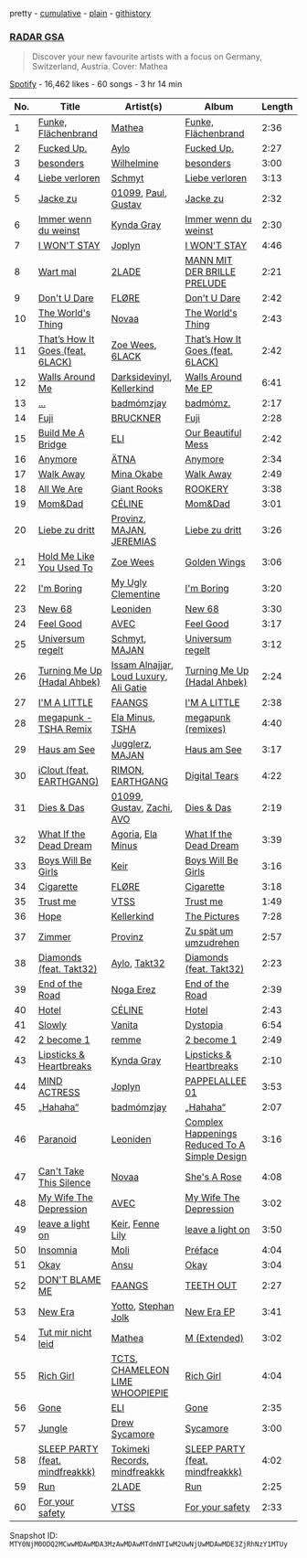 pretty - [cumulative](/playlists/cumulative/37i9dQZF1DX3Vl51vsat7a.md) - [plain](/playlists/plain/37i9dQZF1DX3Vl51vsat7a) - [githistory](https://github.githistory.xyz/mackorone/spotify-playlist-archive/blob/main/playlists/plain/37i9dQZF1DX3Vl51vsat7a)

### [RADAR GSA](https://open.spotify.com/playlist/37i9dQZF1DX3Vl51vsat7a)

> Discover your new favourite artists with a focus on Germany, Switzerland, Austria\. Cover: Mathea

[Spotify](https://open.spotify.com/user/spotify) - 16,462 likes - 60 songs - 3 hr 14 min

| No. | Title | Artist(s) | Album | Length |
|---|---|---|---|---|
| 1 | [Funke, Flächenbrand](https://open.spotify.com/track/5MumaN3URY1XqIWkRdVxjz) | [Mathea](https://open.spotify.com/artist/3r5Kc95Oz8lDc8BL9ChO7n) | [Funke, Flächenbrand](https://open.spotify.com/album/6OTvVeDS7GlTqKf2qVU86o) | 2:36 |
| 2 | [Fucked Up.](https://open.spotify.com/track/1nIUFAIo5U4Yc1KsnnnPz0) | [Aylo](https://open.spotify.com/artist/5ggr9FUq9cjogKBxQmI2ZO) | [Fucked Up.](https://open.spotify.com/album/3369iQfBJZcTS1ZrMa3Jbx) | 2:27 |
| 3 | [besonders](https://open.spotify.com/track/0qZ38h6vARmBn1dLPo5qIU) | [Wilhelmine](https://open.spotify.com/artist/4f5pBvQZzdOGpFF0pwtUZG) | [besonders](https://open.spotify.com/album/14iHxk7M0XCEgoZPiYn8Rg) | 3:00 |
| 4 | [Liebe verloren](https://open.spotify.com/track/5gMifIJnth5mZIBvzqPVIW) | [Schmyt](https://open.spotify.com/artist/2DysK49GjODUdRupTMZrfb) | [Liebe verloren](https://open.spotify.com/album/6tvIFoZemFu3eSK1SCx5aF) | 3:13 |
| 5 | [Jacke zu](https://open.spotify.com/track/0VYUzxAcxWtn05ZKiubkkU) | [01099](https://open.spotify.com/artist/3Z3aTg9PwJ37e8xeO0aUC9), [Paul](https://open.spotify.com/artist/2SRd7Kx7xWkZjoaFKgEreg), [Gustav](https://open.spotify.com/artist/2WmxTCUVOyGsqn4GA7VxuC) | [Jacke zu](https://open.spotify.com/album/5XOptGKTuicfr63QxUnxNN) | 2:32 |
| 6 | [Immer wenn du weinst](https://open.spotify.com/track/6GYGIEVQHFbYV5AvkJD8Mp) | [Kynda Gray](https://open.spotify.com/artist/3LPEGy5eAGPgKYJVrkRuSX) | [Immer wenn du weinst](https://open.spotify.com/album/0ksQY1tGoSYQMweAYgmOpB) | 2:30 |
| 7 | [I WON'T STAY](https://open.spotify.com/track/0U9gq4pfWLjoF7F4pWcMvO) | [Joplyn](https://open.spotify.com/artist/32Jt1AK733JbFR82hEZ0Ih) | [I WON'T STAY](https://open.spotify.com/album/0m8w2qFAnW82Nn6mhmxZ7I) | 4:46 |
| 8 | [Wart mal](https://open.spotify.com/track/4J8FybA4DlfN5HAuC6VnQE) | [2LADE](https://open.spotify.com/artist/2N5EUidcVv9pnicQFDeK5W) | [MANN MIT DER BRILLE PRELUDE](https://open.spotify.com/album/6wWXureHWQxxFc3Q8oQ1Tk) | 2:21 |
| 9 | [Don't U Dare](https://open.spotify.com/track/3CQuzM93RAg867gQ0mVAw7) | [FLØRE](https://open.spotify.com/artist/5aUy7Z5Q1m6f9fNp8or3sD) | [Don't U Dare](https://open.spotify.com/album/2YV91Zb0tDaxAsT2mmBDFP) | 2:42 |
| 10 | [The World's Thing](https://open.spotify.com/track/7p9qrq8qPw8KA6nyLN6Ocq) | [Novaa](https://open.spotify.com/artist/3PMqVecYp6tFBk7d7SDlPm) | [The World's Thing](https://open.spotify.com/album/0orNVT4C6SfaFiplCVEvFX) | 2:43 |
| 11 | [That’s How It Goes \(feat\. 6LACK\)](https://open.spotify.com/track/6o5TECt1aCm1HjUzp43OgL) | [Zoe Wees](https://open.spotify.com/artist/03d2mJXSMtuPI0nIvLnhoS), [6LACK](https://open.spotify.com/artist/4IVAbR2w4JJNJDDRFP3E83) | [That’s How It Goes \(feat\. 6LACK\)](https://open.spotify.com/album/0tEzXJv87d2vm5SIvkSFPc) | 2:42 |
| 12 | [Walls Around Me](https://open.spotify.com/track/3kymiOCRjfkuueb0HD2nNX) | [Darksidevinyl](https://open.spotify.com/artist/7JgdmzLGGrt808y5C1STh0), [Kellerkind](https://open.spotify.com/artist/4GYQytEFxnzqH96O6QywsA) | [Walls Around Me EP](https://open.spotify.com/album/0MkBm4v1xnbLiD0sh6lAJn) | 6:41 |
| 13 | [...](https://open.spotify.com/track/2n1WH7I33C9Tm47unwnp8U) | [badmómzjay](https://open.spotify.com/artist/7oWrEQO1d3klp0Qrfh7a5h) | [badmómz.](https://open.spotify.com/album/5sGUW7aY98OedUfAmFKzDz) | 2:17 |
| 14 | [Fuji](https://open.spotify.com/track/7wXakijrSKkpvrdPYwJr7t) | [BRUCKNER](https://open.spotify.com/artist/0OKQx5tW0vxtKwYVblZTkq) | [Fuji](https://open.spotify.com/album/29spAqjN7v2hmQHoHMU7z1) | 2:28 |
| 15 | [Build Me A Bridge](https://open.spotify.com/track/07aDoPEceysLO98w5Jy5IK) | [ELI](https://open.spotify.com/artist/63gbXCha1jpkrJJ9K5gGpR) | [Our Beautiful Mess](https://open.spotify.com/album/0ZkXgfTXWi2UsQGmKqCHQ3) | 2:42 |
| 16 | [Anymore](https://open.spotify.com/track/41k9LvMt9xspB5nueIUsfU) | [ÄTNA](https://open.spotify.com/artist/4ORnI4BzjKFbUply6fRvkX) | [Anymore](https://open.spotify.com/album/1gN8dVk0oKtQoHdk1oxKrL) | 2:34 |
| 17 | [Walk Away](https://open.spotify.com/track/3XQDYyBoAeP7Agcx4YCwHS) | [Mina Okabe](https://open.spotify.com/artist/5BS8KSKJPeLeXfABQx0bXl) | [Walk Away](https://open.spotify.com/album/2C6u68wrYE0McXsrMRPogc) | 2:49 |
| 18 | [All We Are](https://open.spotify.com/track/0RuQVn5JcxuDBSNxo1sxau) | [Giant Rooks](https://open.spotify.com/artist/5wD0owYApRtYmjPWavWKvb) | [ROOKERY](https://open.spotify.com/album/28WPMClVfDtMHaNrrjbPcX) | 3:38 |
| 19 | [Mom&Dad](https://open.spotify.com/track/7nk2rwASLMnPTGMTrW0tqa) | [CÉLINE](https://open.spotify.com/artist/5ZYOlPpI9FZu2uIPkTB0UA) | [Mom&Dad](https://open.spotify.com/album/4XOL1wYfQ0bku2DDaoYMqn) | 3:01 |
| 20 | [Liebe zu dritt](https://open.spotify.com/track/1CeL9v59rZeFX63hYI4eAO) | [Provinz](https://open.spotify.com/artist/2f7f3AmL16mmiAmYnxmmfx), [MAJAN](https://open.spotify.com/artist/60pVmLS5zlt31OWk340O3U), [JEREMIAS](https://open.spotify.com/artist/011bJBtG8SdkBqBiSpBllF) | [Liebe zu dritt](https://open.spotify.com/album/20HZQOmLW3XOSQKbZjw77F) | 3:26 |
| 21 | [Hold Me Like You Used To](https://open.spotify.com/track/7eEcVUDXfIaZPq4kwhPIML) | [Zoe Wees](https://open.spotify.com/artist/03d2mJXSMtuPI0nIvLnhoS) | [Golden Wings](https://open.spotify.com/album/3eLDkKjoLPJLR5sAgcx6lk) | 3:06 |
| 22 | [I'm Boring](https://open.spotify.com/track/40Xc96R5OS3s0zacs6wPte) | [My Ugly Clementine](https://open.spotify.com/artist/5PLynKfQumQiB3ihXcG28Y) | [I'm Boring](https://open.spotify.com/album/2UPFVcOuNlf2Yl3C6LDxpO) | 3:20 |
| 23 | [New 68](https://open.spotify.com/track/5hMIBsn64hajBIKbFJAsf6) | [Leoniden](https://open.spotify.com/artist/1zwtew8BGPk66RKGQqtPCX) | [New 68](https://open.spotify.com/album/0R1JPqXUR7sXSq67zGMRqO) | 3:30 |
| 24 | [Feel Good](https://open.spotify.com/track/3Qhb33VQRVAfCVEa1oga05) | [AVEC](https://open.spotify.com/artist/6N8vbhxZ0CYJHd8WGJ9Snf) | [Feel Good](https://open.spotify.com/album/6p4rt48ywuUFCaQtbicjUy) | 3:17 |
| 25 | [Universum regelt](https://open.spotify.com/track/0oFlUUf7zFcTkFJVkxgqh9) | [Schmyt](https://open.spotify.com/artist/2DysK49GjODUdRupTMZrfb), [MAJAN](https://open.spotify.com/artist/60pVmLS5zlt31OWk340O3U) | [Universum regelt](https://open.spotify.com/album/6KlvS05TnVENX7TtId6Got) | 3:12 |
| 26 | [Turning Me Up \(Hadal Ahbek\)](https://open.spotify.com/track/4sofJiicQwKsRo3S1vpt39) | [Issam Alnajjar](https://open.spotify.com/artist/6dO0RkhFhjMwLtLQqNgL8r), [Loud Luxury](https://open.spotify.com/artist/6t1gpxYbY8OlLA7D2RiikQ), [Ali Gatie](https://open.spotify.com/artist/4rTv3Ejc7hKMtmoBOK1B4T) | [Turning Me Up \(Hadal Ahbek\)](https://open.spotify.com/album/4iVUZYC6NjKXt4jOh14dTb) | 2:24 |
| 27 | [I'M A LITTLE](https://open.spotify.com/track/36lARxuQqwXnvALPNeVjtK) | [FAANGS](https://open.spotify.com/artist/2UlXIWBLOjskz5esa7ec2j) | [I'M A LITTLE](https://open.spotify.com/album/5zCcIO7yJLAznBPxohaZzb) | 2:38 |
| 28 | [megapunk \- TSHA Remix](https://open.spotify.com/track/1d87n4WnUawIAyqAEGn6ps) | [Ela Minus](https://open.spotify.com/artist/4rdJkXHNrMgowlwUdQAg8T), [TSHA](https://open.spotify.com/artist/2kLa7JZu4Ijdz1Gle2khZh) | [megapunk \(remixes\)](https://open.spotify.com/album/5bDFznntVIsvDmvjnzjaEs) | 4:40 |
| 29 | [Haus am See](https://open.spotify.com/track/0ZmJHRMjUaDTjgUvg867Y5) | [Jugglerz](https://open.spotify.com/artist/5dM0ApSI0k1TcOseiik0sY), [MAJAN](https://open.spotify.com/artist/60pVmLS5zlt31OWk340O3U) | [Haus am See](https://open.spotify.com/album/0oCCOrnBMCeNJ8kJXnUGJe) | 3:17 |
| 30 | [iClout \(feat\. EARTHGANG\)](https://open.spotify.com/track/61dvMPhVqB2iWGHQU6BjyK) | [RIMON](https://open.spotify.com/artist/4DtUsfaVQBhypuwYmobdSm), [EARTHGANG](https://open.spotify.com/artist/5MbNzCW3qokGyoo9giHA3V) | [Digital Tears](https://open.spotify.com/album/6dEZTAWhslVOPZc3SU18oD) | 4:22 |
| 31 | [Dies & Das](https://open.spotify.com/track/5GzBVGr752l5qcGo2ZBNoS) | [01099](https://open.spotify.com/artist/3Z3aTg9PwJ37e8xeO0aUC9), [Gustav](https://open.spotify.com/artist/2WmxTCUVOyGsqn4GA7VxuC), [Zachi](https://open.spotify.com/artist/5RgzUZORebl59TcvCRZsD2), [AVO](https://open.spotify.com/artist/3g8GEfox7TneqzId98rNGi) | [Dies & Das](https://open.spotify.com/album/3w25lpXTAf001nxzF9nBPI) | 2:19 |
| 32 | [What If the Dead Dream](https://open.spotify.com/track/748LdQj3Lhiynqf3XdTqlr) | [Agoria](https://open.spotify.com/artist/4lu50np3LdTkRL09T7x8UP), [Ela Minus](https://open.spotify.com/artist/4rdJkXHNrMgowlwUdQAg8T) | [What If the Dead Dream](https://open.spotify.com/album/4DNxWrwCw1MeHxgDLNezGT) | 3:39 |
| 33 | [Boys Will Be Girls](https://open.spotify.com/track/01ZPfziRi0YPBbqciOKBsv) | [Keir](https://open.spotify.com/artist/2YOYjcNXjBJSW1STwwhE74) | [Boys Will Be Girls](https://open.spotify.com/album/7sSLzWKQYO44GfnqQF6PRX) | 3:16 |
| 34 | [Cigarette](https://open.spotify.com/track/5Brzg5PdxEwUbwfS2looQf) | [FLØRE](https://open.spotify.com/artist/5aUy7Z5Q1m6f9fNp8or3sD) | [Cigarette](https://open.spotify.com/album/4cVguILaTeTnjfcMhJx2Mz) | 3:18 |
| 35 | [Trust me](https://open.spotify.com/track/7pZLO4oJ38FKtBt9yfOMkO) | [VTSS](https://open.spotify.com/artist/0zo109NM3S7CqHpvlXwqEN) | [Trust me](https://open.spotify.com/album/6Qv0SHKHK3U6jZfYo7ALcK) | 1:49 |
| 36 | [Hope](https://open.spotify.com/track/2QRGdW5I7M74y0URMgkfqn) | [Kellerkind](https://open.spotify.com/artist/4GYQytEFxnzqH96O6QywsA) | [The Pictures](https://open.spotify.com/album/1gd2DBDRgwMmrwvUC8sOX1) | 7:28 |
| 37 | [Zimmer](https://open.spotify.com/track/4SN5MyYZbiYhNHEQC51gh3) | [Provinz](https://open.spotify.com/artist/2f7f3AmL16mmiAmYnxmmfx) | [Zu spät um umzudrehen](https://open.spotify.com/album/4DnP7qkS1KlDKixC4jNf3L) | 2:57 |
| 38 | [Diamonds \(feat\. Takt32\)](https://open.spotify.com/track/7w6HmxoHbohJ9S9lScjH1m) | [Aylo](https://open.spotify.com/artist/5ggr9FUq9cjogKBxQmI2ZO), [Takt32](https://open.spotify.com/artist/1G7TGDJ01So6i6XNirnVS7) | [Diamonds \(feat\. Takt32\)](https://open.spotify.com/album/5WAnIlIOyTf5VJwMqB8DxF) | 2:23 |
| 39 | [End of the Road](https://open.spotify.com/track/3BfRjAclEFihCqLguT8Ch7) | [Noga Erez](https://open.spotify.com/artist/5VwCIS8jdx9ZHjApLFNrTZ) | [End of the Road](https://open.spotify.com/album/77eNqATHOvAle5qBQqBHtM) | 2:39 |
| 40 | [Hotel](https://open.spotify.com/track/3Ldae7O6YMFE7vxlTNocdQ) | [CÉLINE](https://open.spotify.com/artist/5ZYOlPpI9FZu2uIPkTB0UA) | [Hotel](https://open.spotify.com/album/1naWv2unZPzXPa3UdQIdAb) | 2:43 |
| 41 | [Slowly](https://open.spotify.com/track/4xnSrvZ9MVhPXYhqDGQyCU) | [Vanita](https://open.spotify.com/artist/03wBbT5tqttIBpmUrNa9ur) | [Dystopia](https://open.spotify.com/album/3Wzi6aTBNAU3lLnaKAfa6B) | 6:54 |
| 42 | [2 become 1](https://open.spotify.com/track/2kmaG6LSoJGUrLf9MAAX8P) | [remme](https://open.spotify.com/artist/2yqHVMUJy2Wxl7HVsp4Se5) | [2 become 1](https://open.spotify.com/album/6NQjPTgNuXOnxTXpSz6OD4) | 2:49 |
| 43 | [Lipsticks & Heartbreaks](https://open.spotify.com/track/5WX5hHwiJnFx9IIcCKxWWP) | [Kynda Gray](https://open.spotify.com/artist/3LPEGy5eAGPgKYJVrkRuSX) | [Lipsticks & Heartbreaks](https://open.spotify.com/album/5mkpbYUEBkj9tRJ3aKGUdc) | 2:10 |
| 44 | [MIND ACTRESS](https://open.spotify.com/track/6Vyw8E2SOTb5dUasc76bmH) | [Joplyn](https://open.spotify.com/artist/32Jt1AK733JbFR82hEZ0Ih) | [PAPPELALLEE 01](https://open.spotify.com/album/5qcXQaYl5cwPi00ej8JWSF) | 3:53 |
| 45 | [„Hahaha“](https://open.spotify.com/track/3d6qirAvHEpdM6Ky5OKFQ8) | [badmómzjay](https://open.spotify.com/artist/7oWrEQO1d3klp0Qrfh7a5h) | [„Hahaha“](https://open.spotify.com/album/0SDmMQMIeuKkkMFvNZhOCb) | 2:07 |
| 46 | [Paranoid](https://open.spotify.com/track/0HMqKvy71TIbFMZP573ggQ) | [Leoniden](https://open.spotify.com/artist/1zwtew8BGPk66RKGQqtPCX) | [Complex Happenings Reduced To A Simple Design](https://open.spotify.com/album/759AQPUMn36dDf7cRSwsmF) | 3:16 |
| 47 | [Can't Take This Silence](https://open.spotify.com/track/1IihN2MXusofF69y5OCDNP) | [Novaa](https://open.spotify.com/artist/3PMqVecYp6tFBk7d7SDlPm) | [She's A Rose](https://open.spotify.com/album/51EEO2MvJmchRb0b4V9Ii7) | 4:08 |
| 48 | [My Wife The Depression](https://open.spotify.com/track/4Izo6qdh1ypa33xz2Ez4Lf) | [AVEC](https://open.spotify.com/artist/6N8vbhxZ0CYJHd8WGJ9Snf) | [My Wife The Depression](https://open.spotify.com/album/6vhpoAT5KHbsE5pxv7Mp9O) | 3:02 |
| 49 | [leave a light on](https://open.spotify.com/track/2K7fFi3Y4zJB9XWlvBQbR8) | [Keir](https://open.spotify.com/artist/2YOYjcNXjBJSW1STwwhE74), [Fenne Lily](https://open.spotify.com/artist/7iPH2BRBF9wKa6ljxvdext) | [leave a light on](https://open.spotify.com/album/1zQnyI5I8veaxl680WvEQU) | 3:50 |
| 50 | [Insomnia](https://open.spotify.com/track/3jEuAziXMAw8YVbfcvVLZR) | [Moli](https://open.spotify.com/artist/1UytzAp8ZnC60ZAMBROqW6) | [Préface](https://open.spotify.com/album/1VXdGf2leT7m5cyHw9PydB) | 4:04 |
| 51 | [Okay](https://open.spotify.com/track/15aRDEzbB28Sn1Dp2gBG9x) | [Ansu](https://open.spotify.com/artist/62TYO8MQIPGNVne59x3AqS) | [Okay](https://open.spotify.com/album/4N1IM89g7pW1RuI6rJRe6N) | 3:04 |
| 52 | [DON'T BLAME ME](https://open.spotify.com/track/4HGmBETDnJDreKHb9tW2bg) | [FAANGS](https://open.spotify.com/artist/2UlXIWBLOjskz5esa7ec2j) | [TEETH OUT](https://open.spotify.com/album/6wE7d28Rxv1y1v2FSaYnW2) | 2:27 |
| 53 | [New Era](https://open.spotify.com/track/3qhW02v4Yo6d5lPhxE6iZb) | [Yotto](https://open.spotify.com/artist/5Dyfxq0ZrFjjeFBdSNxDbo), [Stephan Jolk](https://open.spotify.com/artist/7w0ddx9rFndvpiqO1VOxJM) | [New Era EP](https://open.spotify.com/album/49LqNtUITrajPTnpwyC8tA) | 3:41 |
| 54 | [Tut mir nicht leid](https://open.spotify.com/track/3Z0vdZfMKPRgPrVlpj18oQ) | [Mathea](https://open.spotify.com/artist/3r5Kc95Oz8lDc8BL9ChO7n) | [M \(Extended\)](https://open.spotify.com/album/1AnZRh08V385fqDx1qw979) | 3:02 |
| 55 | [Rich Girl](https://open.spotify.com/track/1BCBzCwhOZ3MEfOybVmoRs) | [TCTS](https://open.spotify.com/artist/1mFGfrveXbpolppPgO29Io), [CHAMELEON LIME WHOOPIEPIE](https://open.spotify.com/artist/1uP5mPkWII7Tcxp7xtqPmj) | [Rich Girl](https://open.spotify.com/album/5invgj6RjVaDwh3Odvaj3v) | 4:04 |
| 56 | [Gone](https://open.spotify.com/track/2mD8ODdKo0y165EtmfAHqN) | [ELI](https://open.spotify.com/artist/63gbXCha1jpkrJJ9K5gGpR) | [Gone](https://open.spotify.com/album/651CcYUL1asuZzRClUinai) | 2:35 |
| 57 | [Jungle](https://open.spotify.com/track/4ALVnrzsiNjtRZs3hulmEZ) | [Drew Sycamore](https://open.spotify.com/artist/2hyMuTjcOQsuC1QV0paUBA) | [Sycamore](https://open.spotify.com/album/3dkbfJo5szx7gGIx51zR5q) | 3:00 |
| 58 | [SLEEP PARTY \(feat\. mindfreakkk\)](https://open.spotify.com/track/11erW7pKvrR399ymf1eZwl) | [Tokimeki Records](https://open.spotify.com/artist/73vrL9RiKlSaQFo2izavC1), [mindfreakkk](https://open.spotify.com/artist/72eq3oLf1MBNNAZNv0Ua0a) | [SLEEP PARTY \(feat\. mindfreakkk\)](https://open.spotify.com/album/5EryJwl6ZmreizbfgEUgqC) | 4:02 |
| 59 | [Run](https://open.spotify.com/track/3BZrNbP0EHxvdrB0MOM4Qi) | [2LADE](https://open.spotify.com/artist/2N5EUidcVv9pnicQFDeK5W) | [Run](https://open.spotify.com/album/1YhYELd70GE5d42z8mTz5U) | 2:25 |
| 60 | [For your safety](https://open.spotify.com/track/3yIKczp0CRsnGtK7P0e5R6) | [VTSS](https://open.spotify.com/artist/0zo109NM3S7CqHpvlXwqEN) | [For your safety](https://open.spotify.com/album/3L1YegCnsVaikVxsL4Fypv) | 2:33 |

Snapshot ID: `MTY0NjM0ODQ2MCwwMDAwMDA3MzAwMDAwMTdmNTIwM2UwNjUwMDAwMDE3ZjRhNzY1MTUy`